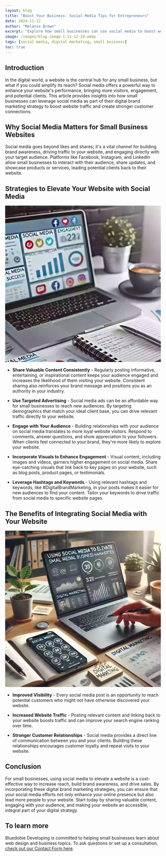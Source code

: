 ```yaml
---
layout: blog
title: "Boost Your Business: Social Media Tips for Entrepreneurs"
date: 2024-11-12
author: "Melanie Brown"
excerpt: "Explore how small businesses can use social media to boost website engagement and brand presence."
image: /images/blog-image-1-11-12-24.webp
tags: [social media, digital marketing, small business]
toc: true
---
```


## Introduction

In the digital world, a website is the central hub for any small business, but what if you could amplify its reach? Social media offers a powerful way to enhance your website's performance, bringing more visitors, engagement, and potential clients. This article provides insights into how small businesses can leverage social media as part of their digital brand marketing strategy to boost website traffic and create stronger customer connections.

## Why Social Media Matters for Small Business Websites

Social media goes beyond likes and shares; it's a vital channel for building brand awareness, driving traffic to your website, and engaging directly with your target audience. Platforms like Facebook, Instagram, and LinkedIn allow small businesses to interact with their audience, share updates, and showcase products or services, leading potential clients back to their website.

## Strategies to Elevate Your Website with Social Media

![working on social media online](/images/blog-image-3-11-12-24.webp)

- **Share Valuable Content Consistently** - Regularly posting informative, entertaining, or inspirational content keeps your audience engaged and increases the likelihood of them visiting your website. Consistent sharing also reinforces your brand message and positions you as an authority in your industry.

- **Use Targeted Advertising** - Social media ads can be an affordable way for small businesses to reach new audiences. By targeting demographics that match your ideal client base, you can drive relevant traffic directly to your website.

- **Engage with Your Audience** - Building relationships with your audience on social media translates to more loyal website visitors. Respond to comments, answer questions, and show appreciation to your followers. When clients feel connected to your brand, they're more likely to explore your website.

- **Incorporate Visuals to Enhance Engagement** - Visual content, including images and videos, garners higher engagement on social media. Share eye-catching visuals that link back to key pages on your website, such as blog posts, product pages, or testimonials.

- **Leverage Hashtags and Keywords** - Using relevant hashtags and keywords, like #DigitalBrandMarketing, in your posts makes it easier for new audiences to find your content. Tailor your keywords to drive traffic from social media to specific website pages.

## The Benefits of Integrating Social Media with Your Website

![integrating social media with your website](/images/blog-image-2-11-12-24.webp)

- **Improved Visibility** - Every social media post is an opportunity to reach potential customers who might not have otherwise discovered your website.

- **Increased Website Traffic** - Posting relevant content and linking back to your website boosts traffic and can improve your search engine ranking over time.

- **Stronger Customer Relationships** - Social media provides a direct line of communication between you and your clients. Building these relationships encourages customer loyalty and repeat visits to your website.

## Conclusion

For small businesses, using social media to elevate a website is a cost-effective way to increase reach, build brand awareness, and drive sales. By incorporating these digital brand marketing strategies, you can ensure that your social media efforts not only enhance your online presence but also lead more people to your website. Start today by sharing valuable content, engaging with your audience, and making your website an accessible, integral part of your digital strategy.

## To learn more

Bluedobie Developing is committed to helping small businesses learn about web design and business topics. To ask questions or set up a consultation, [check out our Contact Form here](/contact.html).
